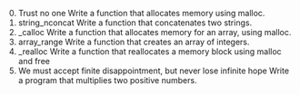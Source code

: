 0. Trust no one 
Write a function that allocates memory using malloc.
1. string_nconcat 
Write a function that concatenates two strings.
2. _calloc 
Write a function that allocates memory for an array, using malloc.
3. array_range
Write a function that creates an array of integers.
4. _realloc 
Write a function that reallocates a memory block using malloc and free
5. We must accept finite disappointment, but never lose infinite hope 
Write a program that multiplies two positive numbers.
